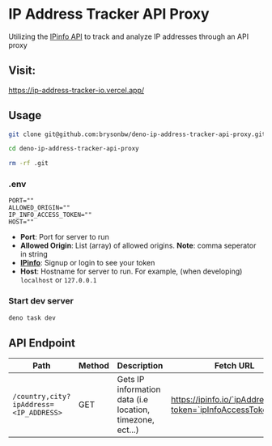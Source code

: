 # IP Address Tracker API Proxy

Utilizing the [IPinfo API](https://ipinfo.io/) to track and analyze IP addresses through an API proxy

## Visit:
https://ip-address-tracker-io.vercel.app/

## Usage

```bash
git clone git@github.com:brysonbw/deno-ip-address-tracker-api-proxy.git
```

```bash
cd deno-ip-address-tracker-api-proxy
```

```bash
rm -rf .git
```

### .env

```text
PORT=""
ALLOWED_ORIGIN=""
IP_INFO_ACCESS_TOKEN=""
HOST=""
```

- **Port**: Port for server to run
- **Allowed Origin**: List (array) of allowed origins. **Note**: comma seperator in string
- **[IPinfo](https://ipinfo.io/signup)**: Signup or login to see your token
- **Host**: Hostname for server to run. For example, (when developing) `localhost` or `127.0.0.1`

### Start dev server

```bash
deno task dev
```

## API Endpoint

| Path                                   | Method | Description                                               | Fetch URL                                                    |
|----------------------------------------|--------|-----------------------------------------------------------|--------------------------------------------------------------|
| `/country,city?ipAddress=<IP_ADDRESS>` | GET    | Gets IP information data (i.e location, timezone, ect...) | https://ipinfo.io/`ipAddress`/json?token=`ipInfoAccessToken` |